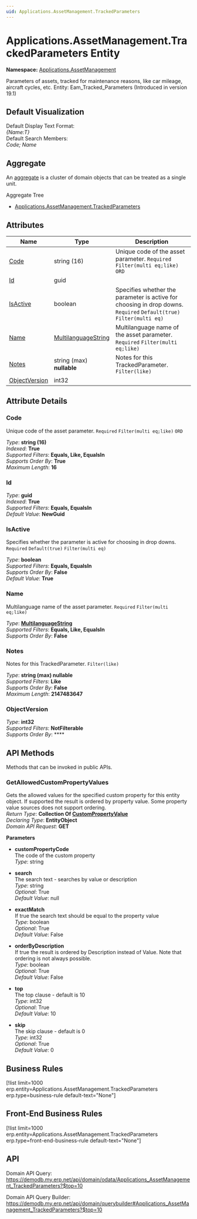 ```yaml
---
uid: Applications.AssetManagement.TrackedParameters
---
```

# Applications.AssetManagement.TrackedParameters Entity

**Namespace:** [Applications.AssetManagement](Applications.AssetManagement.md)  

Parameters of assets, tracked for maintenance reasons, like car mileage, aircraft cycles, etc. Entity: Eam_Tracked_Parameters (Introduced in version 19.1)

## Default Visualization
Default Display Text Format:  
_{Name:T}_  
Default Search Members:  
_Code; Name_  

## Aggregate
An [aggregate](https://docs.erp.net/tech/advanced/concepts/aggregates.html) is a cluster of domain objects that can be treated as a single unit.  

Aggregate Tree  
* [Applications.AssetManagement.TrackedParameters](Applications.AssetManagement.TrackedParameters.md)  

## Attributes

| Name | Type | Description |
| ---- | ---- | --- |
| [Code](Applications.AssetManagement.TrackedParameters.md#code) | string (16) | Unique code of the asset parameter. `Required` `Filter(multi eq;like)` `ORD` 
| [Id](Applications.AssetManagement.TrackedParameters.md#id) | guid |  
| [IsActive](Applications.AssetManagement.TrackedParameters.md#isactive) | boolean | Specifies whether the parameter is active for choosing in drop downs. `Required` `Default(true)` `Filter(multi eq)` 
| [Name](Applications.AssetManagement.TrackedParameters.md#name) | [MultilanguageString](../data-types.md#multilanguagestring) | Multilanguage name of the asset parameter. `Required` `Filter(multi eq;like)` 
| [Notes](Applications.AssetManagement.TrackedParameters.md#notes) | string (max) __nullable__ | Notes for this TrackedParameter. `Filter(like)` 
| [ObjectVersion](Applications.AssetManagement.TrackedParameters.md#objectversion) | int32 |  


## Attribute Details

### Code

Unique code of the asset parameter. `Required` `Filter(multi eq;like)` `ORD`

_Type_: **string (16)**  
_Indexed_: **True**  
_Supported Filters_: **Equals, Like, EqualsIn**  
_Supports Order By_: **True**  
_Maximum Length_: **16**  

### Id

_Type_: **guid**  
_Indexed_: **True**  
_Supported Filters_: **Equals, EqualsIn**  
_Default Value_: **NewGuid**  

### IsActive

Specifies whether the parameter is active for choosing in drop downs. `Required` `Default(true)` `Filter(multi eq)`

_Type_: **boolean**  
_Supported Filters_: **Equals, EqualsIn**  
_Supports Order By_: **False**  
_Default Value_: **True**  

### Name

Multilanguage name of the asset parameter. `Required` `Filter(multi eq;like)`

_Type_: **[MultilanguageString](../data-types.md#multilanguagestring)**  
_Supported Filters_: **Equals, Like, EqualsIn**  
_Supports Order By_: **False**  

### Notes

Notes for this TrackedParameter. `Filter(like)`

_Type_: **string (max) __nullable__**  
_Supported Filters_: **Like**  
_Supports Order By_: **False**  
_Maximum Length_: **2147483647**  

### ObjectVersion

_Type_: **int32**  
_Supported Filters_: **NotFilterable**  
_Supports Order By_: ****  


## API Methods

Methods that can be invoked in public APIs.

### GetAllowedCustomPropertyValues

Gets the allowed values for the specified custom property for this entity object.              If supported the result is ordered by property value. Some property value sources does not support ordering.  
_Return Type_: **Collection Of [CustomPropertyValue](../data-types.md#general.custompropertyvalue)**  
_Declaring Type_: **EntityObject**  
_Domain API Request_: **GET**  

**Parameters**  
  * **customPropertyCode**  
    The code of the custom property  
    _Type_: string  

  * **search**  
    The search text - searches by value or description  
    _Type_: string  
     _Optional_: True  
    _Default Value_: null  

  * **exactMatch**  
    If true the search text should be equal to the property value  
    _Type_: boolean  
     _Optional_: True  
    _Default Value_: False  

  * **orderByDescription**  
    If true the result is ordered by Description instead of Value. Note that ordering is not always possible.  
    _Type_: boolean  
     _Optional_: True  
    _Default Value_: False  

  * **top**  
    The top clause - default is 10  
    _Type_: int32  
     _Optional_: True  
    _Default Value_: 10  

  * **skip**  
    The skip clause - default is 0  
    _Type_: int32  
     _Optional_: True  
    _Default Value_: 0  



## Business Rules

[!list limit=1000 erp.entity=Applications.AssetManagement.TrackedParameters erp.type=business-rule default-text="None"]

## Front-End Business Rules

[!list limit=1000 erp.entity=Applications.AssetManagement.TrackedParameters erp.type=front-end-business-rule default-text="None"]

## API

Domain API Query:
<https://demodb.my.erp.net/api/domain/odata/Applications_AssetManagement_TrackedParameters?$top=10>

Domain API Query Builder:
<https://demodb.my.erp.net/api/domain/querybuilder#Applications_AssetManagement_TrackedParameters?$top=10>

